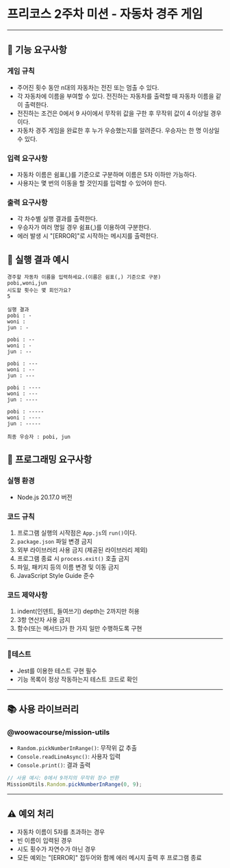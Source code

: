 # 프리코스 2주차 미션 - 자동차 경주 게임

---

## 🎯 기능 요구사항

### 게임 규칙
- 주어진 횟수 동안 n대의 자동차는 전진 또는 멈출 수 있다.
- 각 자동차에 이름을 부여할 수 있다. 전진하는 자동차를 출력할 때 자동차 이름을 같이 출력한다.
- 전진하는 조건은 0에서 9 사이에서 무작위 값을 구한 후 무작위 값이 4 이상일 경우이다.
- 자동차 경주 게임을 완료한 후 누가 우승했는지를 알려준다. 우승자는 한 명 이상일 수 있다.

### 입력 요구사항
- 자동차 이름은 쉼표(,)를 기준으로 구분하며 이름은 5자 이하만 가능하다.
- 사용자는 몇 번의 이동을 할 것인지를 입력할 수 있어야 한다.

### 출력 요구사항
- 각 차수별 실행 결과를 출력한다.
- 우승자가 여러 명일 경우 쉼표(,)를 이용하여 구분한다.
- 에러 발생 시 "[ERROR]"로 시작하는 메시지를 출력한다.

## 🏃 실행 결과 예시
```
경주할 자동차 이름을 입력하세요.(이름은 쉼표(,) 기준으로 구분)
pobi,woni,jun
시도할 횟수는 몇 회인가요?
5

실행 결과
pobi : -
woni : 
jun : -

pobi : --
woni : -
jun : --

pobi : ---
woni : --
jun : ---

pobi : ----
woni : ---
jun : ----

pobi : -----
woni : ----
jun : -----

최종 우승자 : pobi, jun
```

## 🔧 프로그래밍 요구사항

### 실행 환경
- Node.js 20.17.0 버전

### 코드 규칙
1. 프로그램 실행의 시작점은 `App.js`의 `run()`이다.
2. `package.json` 파일 변경 금지
3. 외부 라이브러리 사용 금지 (제공된 라이브러리 제외)
4. 프로그램 종료 시 `process.exit()` 호출 금지
5. 파일, 패키지 등의 이름 변경 및 이동 금지
6. JavaScript Style Guide 준수

### 코드 제약사항
1. indent(인덴트, 들여쓰기) depth는 2까지만 허용
2. 3항 연산자 사용 금지
3. 함수(또는 메서드)가 한 가지 일만 수행하도록 구현

---

### 🚀테스트
- Jest를 이용한 테스트 구현 필수
- 기능 목록이 정상 작동하는지 테스트 코드로 확인

---

## 📚 사용 라이브러리
### @woowacourse/mission-utils
- `Random.pickNumberInRange()`: 무작위 값 추출
- `Console.readLineAsync()`: 사용자 입력
- `Console.print()`: 결과 출력

```javascript
// 사용 예시: 0에서 9까지의 무작위 정수 반환
MissionUtils.Random.pickNumberInRange(0, 9);
```

---

## ⚠️ 예외 처리
- 자동차 이름이 5자를 초과하는 경우
- 빈 이름이 입력된 경우
- 시도 횟수가 자연수가 아닌 경우
- 모든 예외는 "[ERROR]" 접두어와 함께 에러 메시지 출력 후 프로그램 종료

